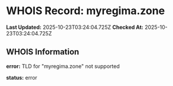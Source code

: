 # WHOIS Record: myregima.zone

**Last Updated:** 2025-10-23T03:24:04.725Z
**Checked At:** 2025-10-23T03:24:04.725Z

## WHOIS Information

**error:** TLD for "myregima.zone" not supported

**status:** error

